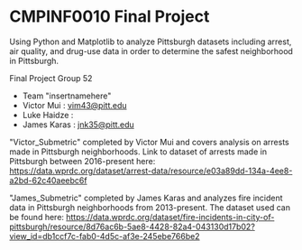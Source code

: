 # CMPINF0010 Final Project
Using Python and Matplotlib to analyze Pittsburgh datasets including arrest, air quality, and drug-use data in order to determine the safest neighborhood in Pittsburgh. 

Final Project Group 52
- Team "insertnamehere"
- Victor Mui  : vim43@pitt.edu
- Luke Haidze :
- James Karas : jnk35@pitt.edu

 
"Victor_Submetric" completed by Victor Mui and covers analysis on arrests made in Pittsburgh neighborhoods. Link to dataset of arrests made in Pittsburgh between 2016-present here:
https://data.wprdc.org/dataset/arrest-data/resource/e03a89dd-134a-4ee8-a2bd-62c40aeebc6f

"James_Submetric" completed by James Karas and analyzes fire incident data in Pittsburgh neighborhoods from 2013-present. The dataset used can be found here: https://data.wprdc.org/dataset/fire-incidents-in-city-of-pittsburgh/resource/8d76ac6b-5ae8-4428-82a4-043130d17b02?view_id=db1ccf7c-fab0-4d5c-af3e-245ebe766be2